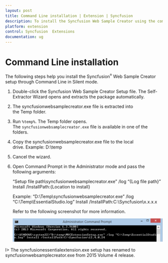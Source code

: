 ```yaml
---
layout: post
title: Command Line installation | Extension | Syncfusion
description: To install the Syncfusion Web Sample Creator using the command line, simply follow the detailed steps provided for a smooth setup process.
platform: extension
control: Syncfusion  Extensions
documentation: ug
---
```


# Command Line installation

The following steps help you install the Syncfusion<sup style="font-size:70%">&reg;</sup>  Web Sample Creator setup through Command Line in Silent mode.

1. Double-click the Syncfusion Web Sample Creator Setup file. The Self-Extractor Wizard opens and extracts the package automatically.
2. The syncfusionwebsamplecreator.exe file is extracted into the Temp folder.
3. Run `%temp%`. The Temp folder opens. The `syncfusionwebsamplecreator.exe` file is available in one of the folders.
4. Copy the syncfusionwebsamplecreator.exe file to the local drive. Example: D:\temp
5. Cancel the wizard.
6. Open Command Prompt in the Administrator mode and pass the following arguments:
  
   “Setup file path\syncfusionwebsamplecreator.exe” /log “{Log file path}” Install /InstallPath:{Location to install}
   
   Example: “D:\Temp\syncfusionwebsamplecreator.exe” /log “C:\Temp\EssentialStudio.log” Install /InstallPath:C:\Syncfusion\x.x.x.x

   Refer to the following screenshot for more information.

   ![Command line arguments to install Syncfusion<sup style="font-size:70%">&reg;</sup>  web sample creator from command prompt](Command-Line-installation_images/Command-Line-installation-img1.png)

I> The syncfusionessentialextension.exe setup has renamed to syncfusionwebsamplecreator.exe from 2015 Volume 4 release.